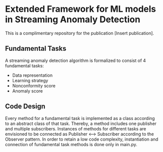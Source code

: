 # Extended Framework for ML models in Streaming Anomaly Detection
This is a complimentary repository for the publication [Insert publication].

## Fundamental Tasks
A streaming anomaly detection algorithm is formalized to consist of 4 fundamental tasks:
- Data representation
- Learning strategy
- Nonconformity score
- Anomaly score

## Code Design
Every method for a fundamental task is implemented as a class according to an abstract class of that task. 
Thereby, a method includes one publisher and multiple subscribers. Instances of methods for different tasks are envisioned to be connected as
Publisher <--> Subscriber according to the Observer pattern. In order to retain a low code complexity, instantiation and connection of fundamental 
task methods is done only in main.py.
